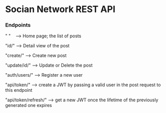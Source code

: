# Socian Network REST API


### Endpoints

" " &nbsp;&nbsp;&nbsp;--> Home page; the list of posts

"id/"                --> Detail view of the post

"create/"            --> Create new post

"update/id/"         --> Update or Delete the post

"auth/users/"        --> Register a new user

"api/token/"         --> create a JWT by passing a valid user in the post request to this endpoint

"api/token/refresh/" --> get a new JWT once the lifetime of the previously generated one expires
